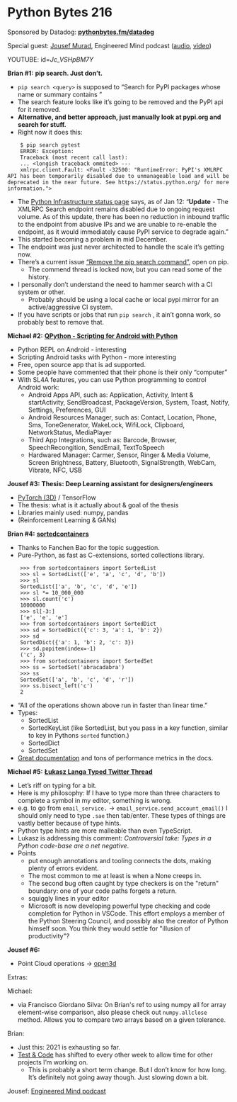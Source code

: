 # Python Bytes 216
Sponsored by Datadog: [**pythonbytes.fm/datadog**](http://pythonbytes.fm/datadog)

Special guest: [Jousef Murad](https://twitter.com/Jousefm2), Engineered Mind podcast ([audio](https://overcast.fm/itunes1510183304/engineered-mind-podcast-engineering-ai-neuroscience), [video](https://www.youtube.com/watch?v=l_h-wkpNoW4))

YOUTUBE: id=*Jc_VSHpBM7Y* 

**Brian #1:** **pip search. Just don’t.**

- `pip search <query>` is supposed to “Search for PyPI packages whose name or summary contains <query>”
- The search feature looks like it’s going to be removed and the PyPI api for it removed.
- **Alternative, and better approach, just manually look at pypi.org and search for stuff.** 
- Right now it does this:
```
    $ pip search pytest
    ERROR: Exception:
    Traceback (most recent call last):
    ... <longish traceback ommited> ---
    xmlrpc.client.Fault: <Fault -32500: "RuntimeError: PyPI's XMLRPC API has been temporarily disabled due to unmanageable load and will be deprecated in the near future. See https://status.python.org/ for more information.">
```
- The [Python Infrastructure status page](https://status.python.org/) says, as of Jan 12: “**Update** - The XMLRPC Search endpoint remains disabled due to ongoing request volume. As of this update, there has been no reduction in inbound traffic to the endpoint from abusive IPs and we are unable to re-enable the endpoint, as it would immediately cause PyPI service to degrade again.”
- This started becoming a problem in mid December.
- The endpoint was just never architected to handle the scale it’s getting now. 
- There’s a current issue [“Remove the pip search command”](https://github.com/pypa/pip/issues/5216), open on pip.
	- The commend thread is locked now, but you can read some of the history.
- I personally don’t understand the need to hammer search with a CI system or other. 
	- Probably should be using a local cache or local pypi mirror for an active/aggressive CI system.
- If you have scripts or jobs that run `pip search` , it ain’t gonna work, so probably best to remove that.

**Michael #2:** [**QPython - Scripting for Android with Python**](http://qpython.com/)

- Python REPL on Android - interesting
- Scripting Android tasks with Python - more interesting
- Free, open source app that is ad supported.
- Some people have commented that their phone is their only “computer”
- With SL4A features, you can use Python programming to control Android work:
	- Android Apps API, such as: Application, Activity, Intent & startActivity, SendBroadcast, PackageVersion, System, Toast, Notify, Settings, Preferences, GUI
	- Android Resources Manager, such as: Contact, Location, Phone, Sms, ToneGenerator, WakeLock, WifiLock, Clipboard, NetworkStatus, MediaPlayer
	- Third App Integrations, such as: Barcode, Browser, SpeechRecongition, SendEmail, TextToSpeech
	- Hardwared Manager: Carmer, Sensor, Ringer & Media Volume, Screen Brightness, Battery, Bluetooth, SignalStrength, WebCam, Vibrate, NFC, USB

**Jousef #3:** **Thesis: Deep Learning assistant for designers/engineers** 

- [PyTorch (3D)](https://pytorch3d.org/) / TensorFlow
- The thesis: what is it actually about & goal of the thesis
- Libraries mainly used: numpy, pandas
- (Reinforcement Learning & GANs)

**Brian #4:** [**sortedcontainers**](http://www.grantjenks.com/docs/sortedcontainers/index.html)

- Thanks to Fanchen Bao for the topic suggestion.
- Pure-Python, as fast as C-extensions, sorted collections library.
```
    >>> from sortedcontainers import SortedList
    >>> sl = SortedList(['e', 'a', 'c', 'd', 'b'])
    >>> sl
    SortedList(['a', 'b', 'c', 'd', 'e'])
    >>> sl *= 10_000_000
    >>> sl.count('c')
    10000000
    >>> sl[-3:]
    ['e', 'e', 'e']
    >>> from sortedcontainers import SortedDict
    >>> sd = SortedDict({'c': 3, 'a': 1, 'b': 2})
    >>> sd
    SortedDict({'a': 1, 'b': 2, 'c': 3})
    >>> sd.popitem(index=-1)
    ('c', 3)
    >>> from sortedcontainers import SortedSet
    >>> ss = SortedSet('abracadabra')
    >>> ss
    SortedSet(['a', 'b', 'c', 'd', 'r'])
    >>> ss.bisect_left('c')
    2
```

- “All of the operations shown above run in faster than linear time.”
- Types:
	- SortedList
	- SortedKeyList (like SortedList, but you pass in a key function, similar to key in Pythons `sorted` function.)
	- SortedDict
	- SortedSet
- [Great documentation](http://www.grantjenks.com/docs/sortedcontainers/index.html) and tons of performance metrics in the docs.

**Michael #5:** [**Łukasz Langa Typed Twitter Thread**](https://twitter.com/brianokken/status/1345438719721918464?cn=ZmxleGlibGVfcmVjcw%3D%3D&refsrc=email)

- Let’s riff on typing for a bit. 
- Here is my philosophy: If I have to type more than three characters to complete a symbol in my editor, something is wrong. 
- e.g. to go from `email_service.` → `email_service.send_account_email()` I should only need to type `.sae` then tab/enter. These types of things are vastly better because of type hints.
- Python type hints are more malleable than even TypeScript.
- Lukasz is addressing this comment: *Controversial take: Types in a Python code-base are a net negative*.
- Points
	- put enough annotations and tooling connects the dots, making plenty of errors evident.
	- The most common to me at least is when a None creeps in. 
	- The second bug often caught by type checkers is on the "return" boundary: one of your code paths forgets a return.
	- squiggly lines in your editor
	- Microsoft is now developing powerful type checking and code completion for Python in VSCode. This effort employs a member of the Python Steering Council, and possibly also the creator of Python himself soon. You think they would settle for "illusion of productivity"?

**Jousef #6:** 

- Point Cloud operations → [open3d](http://www.open3d.org/)

Extras:

Michael:

- via Francisco Giordano Silva: On Brian's ref to using numpy all for array element-wise comparison, also please check out `numpy.allclose` method. Allows you to compare two arrays based on a given tolerance.

Brian: 

- Just this: 2021 is exhausting so far.
- [Test & Code](https://testandcode.com/) has shifted to every other week to allow time for other projects I’m working on.
	- This is probably a short term change. But I don’t know for how long. It’s definitely not going away though. Just slowing down a bit.

Jousef: [Engineered Mind podcast](https://overcast.fm/itunes1510183304/engineered-mind-podcast-engineering-ai-neuroscience)


